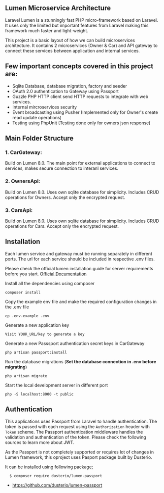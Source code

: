 ## Lumen Microservice Architecture
Laravel Lumen is a stunningly fast PHP micro-framework based on Laravel. It uses only the limited but important features from Laravel making this framework much faster and light-weight.

This project is a basic layout of how we can build microservices architecture. It contains 2 microservices (Owner & Car) and API gateway to connect these services between application and internal services.

## Few important concepts covered in this project are:

 - Sqlite Database, database migration, factory and seeder
 - OAuth 2.0 authentication to Gateway using Passport 
 - Guzzle PHP HTTP client send HTTP requests to integrate with web services.
 - Internal mircroservices security
 - Event broadcasting using Pusher (Implemented only for Owner's create read update operations)
 - Testing using PhpUnit (Testing done only for owners json response)

## Main Folder Structure
  
  ### 1. CarGateway:
   Build on Lumen 8.0. The main point for external applications to connect to services, makes secure connection to interanl services.
  
  ### 2. OwnersApi:
  Build on Lumen 8.0. Uses own sqlite database for simplicity. Includes CRUD operations for Owners. Accept only the encrypted request.
  
  ### 3. CarsApi:
  Build on Lumen 8.0. Uses own sqlite database for simplicity. Includes CRUD operations for Cars. Accept only the encrypted request.
      
## Installation
Each lumen service and gateway must be running separately in different ports. The url for each service should be included in respective .env files.

Please check the official lumen installation guide for server requirements before you start. [Official Documentation](https://lumen.laravel.com/docs/8.x)

Install all the dependencies using composer

    composer install

Copy the example env file and make the required configuration changes in the .env file

    cp .env.example .env

Generate a new application key

    Visit YOUR_URL/key to generate a key

Generate a new Passsport authentication secret keys in CarGateway

    php artisan passport:install

Run the database migrations (**Set the database connection in .env before migrating**)

    php artisan migrate

Start the local development server in different port

    php -S localhost:8000 -t public


## Authentication
 
This applications uses Passport from Laravel to handle authentication. The token is passed with each request using the `Authorization` header with `Token` scheme. The Passport authentication middleware handles the validation and authentication of the token. Please check the following sources to learn more about JWT. 

As the Passport is not completely supported or requires lot of changes in Lumen framework, this oproject uses Pasport package built by Dusterio.

It can be installed using following package;
      
      $ composer require dusterio/lumen-passport
 
- https://github.com/dusterio/lumen-passport

